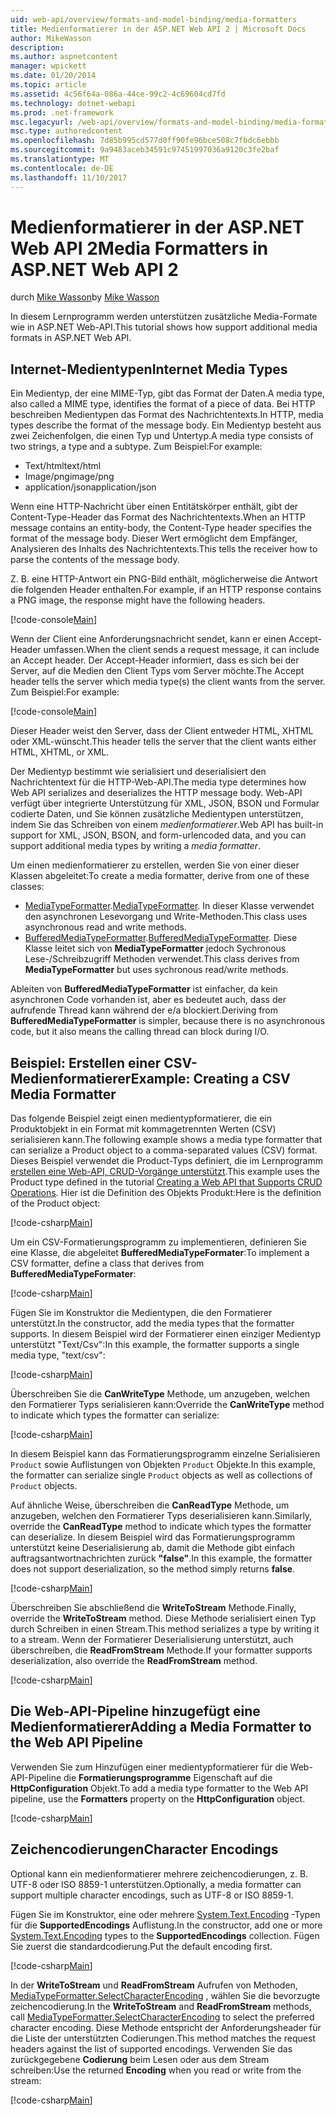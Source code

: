 ```yaml
---
uid: web-api/overview/formats-and-model-binding/media-formatters
title: Medienformatierer in der ASP.NET Web API 2 | Microsoft Docs
author: MikeWasson
description: 
ms.author: aspnetcontent
manager: wpickett
ms.date: 01/20/2014
ms.topic: article
ms.assetid: 4c56f64a-086a-44ce-99c2-4c69604cd7fd
ms.technology: dotnet-webapi
ms.prod: .net-framework
msc.legacyurl: /web-api/overview/formats-and-model-binding/media-formatters
msc.type: authoredcontent
ms.openlocfilehash: 7d85b995cd577d0ff90fe96bce508c7fbdc6ebbb
ms.sourcegitcommit: 9a9483aceb34591c97451997036a9120c3fe2baf
ms.translationtype: MT
ms.contentlocale: de-DE
ms.lasthandoff: 11/10/2017
---
```

<a name="media-formatters-in-aspnet-web-api-2"></a><span data-ttu-id="bc1e6-102">Medienformatierer in der ASP.NET Web API 2</span><span class="sxs-lookup"><span data-stu-id="bc1e6-102">Media Formatters in ASP.NET Web API 2</span></span>
====================
<span data-ttu-id="bc1e6-103">durch [Mike Wasson](https://github.com/MikeWasson)</span><span class="sxs-lookup"><span data-stu-id="bc1e6-103">by [Mike Wasson](https://github.com/MikeWasson)</span></span>

<span data-ttu-id="bc1e6-104">In diesem Lernprogramm werden unterstützen zusätzliche Media-Formate wie in ASP.NET Web-API.</span><span class="sxs-lookup"><span data-stu-id="bc1e6-104">This tutorial shows how support additional media formats in ASP.NET Web API.</span></span>

## <a name="internet-media-types"></a><span data-ttu-id="bc1e6-105">Internet-Medientypen</span><span class="sxs-lookup"><span data-stu-id="bc1e6-105">Internet Media Types</span></span>

<span data-ttu-id="bc1e6-106">Ein Medientyp, der eine MIME-Typ, gibt das Format der Daten.</span><span class="sxs-lookup"><span data-stu-id="bc1e6-106">A media type, also called a MIME type, identifies the format of a piece of data.</span></span> <span data-ttu-id="bc1e6-107">Bei HTTP beschreiben Medientypen das Format des Nachrichtentexts.</span><span class="sxs-lookup"><span data-stu-id="bc1e6-107">In HTTP, media types describe the format of the message body.</span></span> <span data-ttu-id="bc1e6-108">Ein Medientyp besteht aus zwei Zeichenfolgen, die einen Typ und Untertyp.</span><span class="sxs-lookup"><span data-stu-id="bc1e6-108">A media type consists of two strings, a type and a subtype.</span></span> <span data-ttu-id="bc1e6-109">Zum Beispiel:</span><span class="sxs-lookup"><span data-stu-id="bc1e6-109">For example:</span></span>

- <span data-ttu-id="bc1e6-110">Text/html</span><span class="sxs-lookup"><span data-stu-id="bc1e6-110">text/html</span></span>
- <span data-ttu-id="bc1e6-111">Image/png</span><span class="sxs-lookup"><span data-stu-id="bc1e6-111">image/png</span></span>
- <span data-ttu-id="bc1e6-112">application/json</span><span class="sxs-lookup"><span data-stu-id="bc1e6-112">application/json</span></span>

<span data-ttu-id="bc1e6-113">Wenn eine HTTP-Nachricht über einen Entitätskörper enthält, gibt der Content-Type-Header das Format des Nachrichtentexts.</span><span class="sxs-lookup"><span data-stu-id="bc1e6-113">When an HTTP message contains an entity-body, the Content-Type header specifies the format of the message body.</span></span> <span data-ttu-id="bc1e6-114">Dieser Wert ermöglicht dem Empfänger, Analysieren des Inhalts des Nachrichtentexts.</span><span class="sxs-lookup"><span data-stu-id="bc1e6-114">This tells the receiver how to parse the contents of the message body.</span></span>

<span data-ttu-id="bc1e6-115">Z. B. eine HTTP-Antwort ein PNG-Bild enthält, möglicherweise die Antwort die folgenden Header enthalten.</span><span class="sxs-lookup"><span data-stu-id="bc1e6-115">For example, if an HTTP response contains a PNG image, the response might have the following headers.</span></span>

[!code-console[Main](media-formatters/samples/sample1.cmd)]

<span data-ttu-id="bc1e6-116">Wenn der Client eine Anforderungsnachricht sendet, kann er einen Accept-Header umfassen.</span><span class="sxs-lookup"><span data-stu-id="bc1e6-116">When the client sends a request message, it can include an Accept header.</span></span> <span data-ttu-id="bc1e6-117">Der Accept-Header informiert, dass es sich bei der Server, auf die Medien den Client Typs vom Server möchte.</span><span class="sxs-lookup"><span data-stu-id="bc1e6-117">The Accept header tells the server which media type(s) the client wants from the server.</span></span> <span data-ttu-id="bc1e6-118">Zum Beispiel:</span><span class="sxs-lookup"><span data-stu-id="bc1e6-118">For example:</span></span>

[!code-console[Main](media-formatters/samples/sample2.cmd)]

<span data-ttu-id="bc1e6-119">Dieser Header weist den Server, dass der Client entweder HTML, XHTML oder XML-wünscht.</span><span class="sxs-lookup"><span data-stu-id="bc1e6-119">This header tells the server that the client wants either HTML, XHTML, or XML.</span></span>

<span data-ttu-id="bc1e6-120">Der Medientyp bestimmt wie serialisiert und deserialisiert den Nachrichtentext für die HTTP-Web-API.</span><span class="sxs-lookup"><span data-stu-id="bc1e6-120">The media type determines how Web API serializes and deserializes the HTTP message body.</span></span> <span data-ttu-id="bc1e6-121">Web-API verfügt über integrierte Unterstützung für XML, JSON, BSON und Formular codierte Daten, und Sie können zusätzliche Medientypen unterstützen, indem Sie das Schreiben von einem *medienformatierer*.</span><span class="sxs-lookup"><span data-stu-id="bc1e6-121">Web API has built-in support for XML, JSON, BSON, and form-urlencoded data, and you can support additional media types by writing a *media formatter*.</span></span>

<span data-ttu-id="bc1e6-122">Um einen medienformatierer zu erstellen, werden Sie von einer dieser Klassen abgeleitet:</span><span class="sxs-lookup"><span data-stu-id="bc1e6-122">To create a media formatter, derive from one of these classes:</span></span>

- <span data-ttu-id="bc1e6-123">[MediaTypeFormatter](https://msdn.microsoft.com/en-us/library/system.net.http.formatting.mediatypeformatter.aspx).</span><span class="sxs-lookup"><span data-stu-id="bc1e6-123">[MediaTypeFormatter](https://msdn.microsoft.com/en-us/library/system.net.http.formatting.mediatypeformatter.aspx).</span></span> <span data-ttu-id="bc1e6-124">In dieser Klasse verwendet den asynchronen Lesevorgang und Write-Methoden.</span><span class="sxs-lookup"><span data-stu-id="bc1e6-124">This class uses asynchronous read and write methods.</span></span>
- <span data-ttu-id="bc1e6-125">[BufferedMediaTypeFormatter](https://msdn.microsoft.com/en-us/library/system.net.http.formatting.bufferedmediatypeformatter.aspx).</span><span class="sxs-lookup"><span data-stu-id="bc1e6-125">[BufferedMediaTypeFormatter](https://msdn.microsoft.com/en-us/library/system.net.http.formatting.bufferedmediatypeformatter.aspx).</span></span> <span data-ttu-id="bc1e6-126">Diese Klasse leitet sich von **MediaTypeFormatter** jedoch Sychronous Lese-/Schreibzugriff Methoden verwendet.</span><span class="sxs-lookup"><span data-stu-id="bc1e6-126">This class derives from **MediaTypeFormatter** but uses sychronous read/write methods.</span></span>

<span data-ttu-id="bc1e6-127">Ableiten von **BufferedMediaTypeFormatter** ist einfacher, da kein asynchronen Code vorhanden ist, aber es bedeutet auch, dass der aufrufende Thread kann während der e/a blockiert.</span><span class="sxs-lookup"><span data-stu-id="bc1e6-127">Deriving from **BufferedMediaTypeFormatter** is simpler, because there is no asynchronous code, but it also means the calling thread can block during I/O.</span></span>

## <a name="example-creating-a-csv-media-formatter"></a><span data-ttu-id="bc1e6-128">Beispiel: Erstellen einer CSV-Medienformatierer</span><span class="sxs-lookup"><span data-stu-id="bc1e6-128">Example: Creating a CSV Media Formatter</span></span>

<span data-ttu-id="bc1e6-129">Das folgende Beispiel zeigt einen medientypformatierer, die ein Produktobjekt in ein Format mit kommagetrennten Werten (CSV) serialisieren kann.</span><span class="sxs-lookup"><span data-stu-id="bc1e6-129">The following example shows a media type formatter that can serialize a Product object to a comma-separated values (CSV) format.</span></span> <span data-ttu-id="bc1e6-130">Dieses Beispiel verwendet die Product-Typs definiert, die im Lernprogramm [erstellen eine Web-API, CRUD-Vorgänge unterstützt](../older-versions/creating-a-web-api-that-supports-crud-operations.md).</span><span class="sxs-lookup"><span data-stu-id="bc1e6-130">This example uses the Product type defined in the tutorial [Creating a Web API that Supports CRUD Operations](../older-versions/creating-a-web-api-that-supports-crud-operations.md).</span></span> <span data-ttu-id="bc1e6-131">Hier ist die Definition des Objekts Produkt:</span><span class="sxs-lookup"><span data-stu-id="bc1e6-131">Here is the definition of the Product object:</span></span>

[!code-csharp[Main](media-formatters/samples/sample3.cs)]

<span data-ttu-id="bc1e6-132">Um ein CSV-Formatierungsprogramm zu implementieren, definieren Sie eine Klasse, die abgeleitet **BufferedMediaTypeFormater**:</span><span class="sxs-lookup"><span data-stu-id="bc1e6-132">To implement a CSV formatter, define a class that derives from **BufferedMediaTypeFormater**:</span></span>

[!code-csharp[Main](media-formatters/samples/sample4.cs)]

<span data-ttu-id="bc1e6-133">Fügen Sie im Konstruktor die Medientypen, die den Formatierer unterstützt.</span><span class="sxs-lookup"><span data-stu-id="bc1e6-133">In the constructor, add the media types that the formatter supports.</span></span> <span data-ttu-id="bc1e6-134">In diesem Beispiel wird der Formatierer einen einziger Medientyp unterstützt &quot;Text/Csv&quot;:</span><span class="sxs-lookup"><span data-stu-id="bc1e6-134">In this example, the formatter supports a single media type, &quot;text/csv&quot;:</span></span>

[!code-csharp[Main](media-formatters/samples/sample5.cs)]

<span data-ttu-id="bc1e6-135">Überschreiben Sie die **CanWriteType** Methode, um anzugeben, welchen den Formatierer Typs serialisieren kann:</span><span class="sxs-lookup"><span data-stu-id="bc1e6-135">Override the **CanWriteType** method to indicate which types the formatter can serialize:</span></span>

[!code-csharp[Main](media-formatters/samples/sample6.cs)]

<span data-ttu-id="bc1e6-136">In diesem Beispiel kann das Formatierungsprogramm einzelne Serialisieren `Product` sowie Auflistungen von Objekten `Product` Objekte.</span><span class="sxs-lookup"><span data-stu-id="bc1e6-136">In this example, the formatter can serialize single `Product` objects as well as collections of `Product` objects.</span></span>

<span data-ttu-id="bc1e6-137">Auf ähnliche Weise, überschreiben die **CanReadType** Methode, um anzugeben, welchen den Formatierer Typs deserialisieren kann.</span><span class="sxs-lookup"><span data-stu-id="bc1e6-137">Similarly, override the **CanReadType** method to indicate which types the formatter can deserialize.</span></span> <span data-ttu-id="bc1e6-138">In diesem Beispiel wird das Formatierungsprogramm unterstützt keine Deserialisierung ab, damit die Methode gibt einfach auftragsantwortnachrichten zurück **"false"**.</span><span class="sxs-lookup"><span data-stu-id="bc1e6-138">In this example, the formatter does not support deserialization, so the method simply returns **false**.</span></span>

[!code-csharp[Main](media-formatters/samples/sample7.cs)]

<span data-ttu-id="bc1e6-139">Überschreiben Sie abschließend die **WriteToStream** Methode.</span><span class="sxs-lookup"><span data-stu-id="bc1e6-139">Finally, override the **WriteToStream** method.</span></span> <span data-ttu-id="bc1e6-140">Diese Methode serialisiert einen Typ durch Schreiben in einen Stream.</span><span class="sxs-lookup"><span data-stu-id="bc1e6-140">This method serializes a type by writing it to a stream.</span></span> <span data-ttu-id="bc1e6-141">Wenn der Formatierer Deserialisierung unterstützt, auch überschreiben, die **ReadFromStream** Methode.</span><span class="sxs-lookup"><span data-stu-id="bc1e6-141">If your formatter supports deserialization, also override the **ReadFromStream** method.</span></span>

[!code-csharp[Main](media-formatters/samples/sample8.cs)]

## <a name="adding-a-media-formatter-to-the-web-api-pipeline"></a><span data-ttu-id="bc1e6-142">Die Web-API-Pipeline hinzugefügt eine Medienformatierer</span><span class="sxs-lookup"><span data-stu-id="bc1e6-142">Adding a Media Formatter to the Web API Pipeline</span></span>

<span data-ttu-id="bc1e6-143">Verwenden Sie zum Hinzufügen einer medientypformatierer für die Web-API-Pipeline die **Formatierungsprogramme** Eigenschaft auf die **HttpConfiguration** Objekt.</span><span class="sxs-lookup"><span data-stu-id="bc1e6-143">To add a media type formatter to the Web API pipeline, use the **Formatters** property on the **HttpConfiguration** object.</span></span>

[!code-csharp[Main](media-formatters/samples/sample9.cs)]

## <a name="character-encodings"></a><span data-ttu-id="bc1e6-144">Zeichencodierungen</span><span class="sxs-lookup"><span data-stu-id="bc1e6-144">Character Encodings</span></span>

<span data-ttu-id="bc1e6-145">Optional kann ein medienformatierer mehrere zeichencodierungen, z. B. UTF-8 oder ISO 8859-1 unterstützen.</span><span class="sxs-lookup"><span data-stu-id="bc1e6-145">Optionally, a media formatter can support multiple character encodings, such as UTF-8 or ISO 8859-1.</span></span>

<span data-ttu-id="bc1e6-146">Fügen Sie im Konstruktor, eine oder mehrere [System.Text.Encoding](https://msdn.microsoft.com/en-us/library/system.text.encoding.aspx) -Typen für die **SupportedEncodings** Auflistung.</span><span class="sxs-lookup"><span data-stu-id="bc1e6-146">In the constructor, add one or more [System.Text.Encoding](https://msdn.microsoft.com/en-us/library/system.text.encoding.aspx) types to the **SupportedEncodings** collection.</span></span> <span data-ttu-id="bc1e6-147">Fügen Sie zuerst die standardcodierung.</span><span class="sxs-lookup"><span data-stu-id="bc1e6-147">Put the default encoding first.</span></span>

[!code-csharp[Main](media-formatters/samples/sample10.cs?highlight=6-7)]

<span data-ttu-id="bc1e6-148">In der **WriteToStream** und **ReadFromStream** Aufrufen von Methoden, [MediaTypeFormatter.SelectCharacterEncoding](https://msdn.microsoft.com/en-us/library/hh969054.aspx) , wählen Sie die bevorzugte zeichencodierung.</span><span class="sxs-lookup"><span data-stu-id="bc1e6-148">In the **WriteToStream** and **ReadFromStream** methods, call [MediaTypeFormatter.SelectCharacterEncoding](https://msdn.microsoft.com/en-us/library/hh969054.aspx) to select the preferred character encoding.</span></span> <span data-ttu-id="bc1e6-149">Diese Methode entspricht der Anforderungsheader für die Liste der unterstützten Codierungen.</span><span class="sxs-lookup"><span data-stu-id="bc1e6-149">This method matches the request headers against the list of supported encodings.</span></span> <span data-ttu-id="bc1e6-150">Verwenden Sie das zurückgegebene **Codierung** beim Lesen oder aus dem Stream schreiben:</span><span class="sxs-lookup"><span data-stu-id="bc1e6-150">Use the returned **Encoding** when you read or write from the stream:</span></span>

[!code-csharp[Main](media-formatters/samples/sample11.cs?highlight=3,5)]
